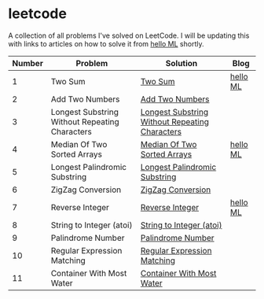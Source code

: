 # leetcode
A collection of all problems I've solved on LeetCode. I will be updating this with links to articles on how to solve it from [hello ML](https://helloml.org) shortly.

| Number | Problem | Solution | Blog |
| --- | --- | --- | --- |
| 1   | Two Sum | [Two Sum](https://github.com/vishnureddys/leetcode/blob/main/TwoSum.cpp) | [hello ML](https://helloml.org/two-sum-problem-using-stl-solutions-and-analysis/) |
| 2   | Add Two Numbers | [Add Two Numbers](https://github.com/vishnureddys/leetcode/blob/main/AddTwoNumbers.cpp) |     |
| 3   | Longest Substring Without Repeating Characters | [Longest Substring Without Repeating Characters](https://github.com/vishnureddys/leetcode/blob/main/LongestSubstringWithoutRepeatingCharacters.cpp) |     |
| 4   | Median Of Two Sorted Arrays | [Median Of Two Sorted Arrays](https://github.com/vishnureddys/leetcode/blob/main/MedianOfTwoSortedArrays.cpp) | [hello ML](https://helloml.org/median-of-two-sorted-arrays-leetcode-problem/) |
| 5   | Longest Palindromic Substring | [Longest Palindromic Substring](https://github.com/vishnureddys/leetcode/blob/main/LongestPalindromicSubstring.cpp) |     |
| 6   | ZigZag Conversion | [ZigZag Conversion](https://github.com/vishnureddys/leetcode/blob/main/ZigZagConversion.cpp) |     |
| 7   | Reverse Integer | [Reverse Integer](https://github.com/vishnureddys/leetcode/blob/main/Reverse%20Integer.cpp) | [hello ML](https://helloml.org/reverse-integer-handling-overflow-solution-to-leetcode-problem/) |
| 8   | String to Integer (atoi) | [String to Integer (atoi)](https://github.com/vishnureddys/leetcode/blob/main/String%20to%20Integer.cpp) |     |
| 9   | Palindrome Number | [Palindrome Number](https://github.com/vishnureddys/leetcode/blob/main/Palindrome%20Number.cpp) |     |
| 10  | Regular Expression Matching | [Regular Expression Matching](https://github.com/vishnureddys/leetcode/blob/main/Regular%20Expression%20Matching.cpp) |     |
| 11  | Container With Most Water | [Container With Most Water](https://github.com/vishnureddys/leetcode/blob/main/Container%20With%20Most%20Water.cpp) |     |
